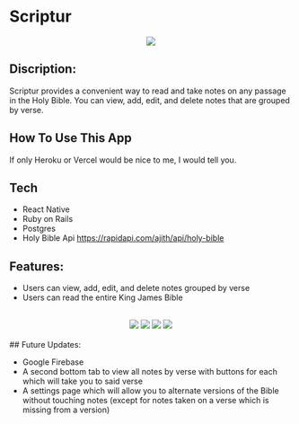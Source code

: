 # Scriptur

<div align='center'>
  <img src='https://i.imgur.com/YMckzIU.png?1' />
</div>

## Discription:

  Scriptur provides a convenient way to read and take notes on any passage in the Holy Bible. You can view, add, edit, and delete notes that are
  grouped by verse.
  
## How To Use This App

  If only Heroku or Vercel would be nice to me, I would tell you.
  
## Tech

  - React Native
  - Ruby on Rails
  - Postgres
  - Holy Bible Api https://rapidapi.com/ajith/api/holy-bible
  
## Features:

  - Users can view, add, edit, and delete notes grouped by verse
  - Users can read the entire King James Bible 
  <br />
  <div align='center'>
    <img src='https://i.imgur.com/YNAYeB8.png?1' />
    <img src='https://i.imgur.com/OfkDinK.png?1' />
    <img src='https://i.imgur.com/YgMYZE3.png?1' />
    <img src='https://i.imgur.com/8rWkLsz.png?1' />
  </div>
  <br />
## Future Updates:

  - Google Firebase
  - A second bottom tab to view all notes by verse with buttons for each which will take you to said verse
  - A settings page which will allow you to alternate versions of the Bible without touching notes
      (except for notes taken on a verse which is missing from a version)
